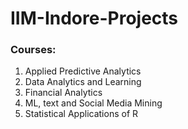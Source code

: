 # IIM-Indore-Projects

### Courses:
1. Applied Predictive Analytics
2. Data Analytics and Learning
3. Financial Analytics
4. ML, text and Social Media Mining
5. Statistical Applications of R
